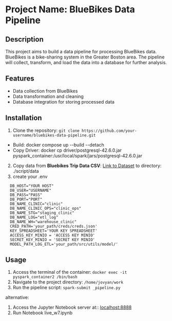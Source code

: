 # Project Name: BlueBikes Data Pipeline

## Description
This project aims to build a data pipeline for processing BlueBikes data. BlueBikes is a bike-sharing system in the Greater Boston area. The pipeline will collect, transform, and load the data into a database for further analysis.

## Features
- Data collection from BlueBikes 
- Data transformation and cleaning
- Database integration for storing processed data

## Installation
1. Clone the repository: `git clone https://github.com/your-username/bluebikes-data-pipeline.git`
  - Build: docker compose up --build --detach
  - Copy Driver: docker cp driver/postgresql-42.6.0.jar pyspark_container:/usr/local/spark/jars/postgresql-42.6.0.jar
2. Copy data from  **Bluebikes Trip Data CSV**: [Link to Dataset](https://www.kaggle.com/datasets/jackdaoud/bluebikes-in-boston)
to directory: ./script/data
3. create your .env
``` 
  DB_HOST="YOUR HOST"
  DB_USER="USERNAME"
  DB_PASS="PASS"
  DB_PORT="PORT"
  DB_NAME_CLINIC="clinic"
  DB_NAME_CLINIC_OPS="clinic_ops"
  DB_NAME_STG="staging_clinic"
  DB_NAME_LOG="etl_log"
  DB_NAME_WH="warehouse_clinic"
  CRED_PATH='your_path/creds/creds.json'
  KEY_SPREADSHEET='YOUR KEY SPREADSHEET'
  ACCESS_KEY_MINIO = 'ACCESS KEY MINIO'
  SECRET_KEY_MINIO = 'SECRET KEY MINIO'
  MODEL_PATH_LOG_ETL='your_path/src/utils/model/'
```

## Usage
1. Access the terminal of the container: `docker exec -it pyspark_container2 /bin/bash `
2. Navigate to the project directory: `/home/jovyan/work`
3. Run the pipeline script: `spark-submit _pipeline.py`

alternative:
1. Access the Jupyter Notebook server at:: [localhost:8888](http://localhost:8888/)
2. Run Notebook live_w7.ipynb